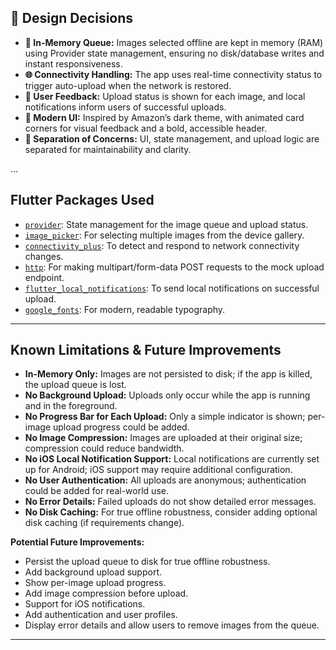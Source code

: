 

## 🚧 Design Decisions

- **🧠 In-Memory Queue:** Images selected offline are kept in memory (RAM) using Provider state management, ensuring no disk/database writes and instant responsiveness.
- **🌐 Connectivity Handling:** The app uses real-time connectivity status to trigger auto-upload when the network is restored.
- **📡 User Feedback:** Upload status is shown for each image, and local notifications inform users of successful uploads.
- **🎨 Modern UI:** Inspired by Amazon’s dark theme, with animated card corners for visual feedback and a bold, accessible header.
- **🧱 Separation of Concerns:** UI, state management, and upload logic are separated for maintainability and clarity.

...

## Flutter Packages Used

- [`provider`](https://pub.dev/packages/provider): State management for the image queue and upload status.
- [`image_picker`](https://pub.dev/packages/image_picker): For selecting multiple images from the device gallery.
- [`connectivity_plus`](https://pub.dev/packages/connectivity_plus): To detect and respond to network connectivity changes.
- [`http`](https://pub.dev/packages/http): For making multipart/form-data POST requests to the mock upload endpoint.
- [`flutter_local_notifications`](https://pub.dev/packages/flutter_local_notifications): To send local notifications on successful upload.
- [`google_fonts`](https://pub.dev/packages/google_fonts): For modern, readable typography.

---

## Known Limitations & Future Improvements

- **In-Memory Only:** Images are not persisted to disk; if the app is killed, the upload queue is lost.
- **No Background Upload:** Uploads only occur while the app is running and in the foreground.
- **No Progress Bar for Each Upload:** Only a simple indicator is shown; per-image upload progress could be added.
- **No Image Compression:** Images are uploaded at their original size; compression could reduce bandwidth.
- **No iOS Local Notification Support:** Local notifications are currently set up for Android; iOS support may require additional configuration.
- **No User Authentication:** All uploads are anonymous; authentication could be added for real-world use.
- **No Error Details:** Failed uploads do not show detailed error messages.
- **No Disk Caching:** For true offline robustness, consider adding optional disk caching (if requirements change).

**Potential Future Improvements:**
- Persist the upload queue to disk for true offline robustness.
- Add background upload support.
- Show per-image upload progress.
- Add image compression before upload.
- Support for iOS notifications.
- Add authentication and user profiles.
- Display error details and allow users to remove images from the queue.

---